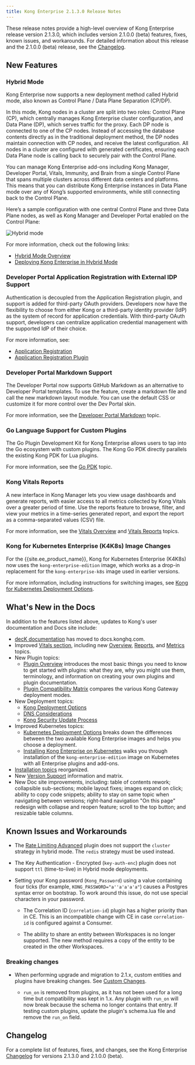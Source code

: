 ```yaml
---
title: Kong Enterprise 2.1.3.0 Release Notes
---
```


These release notes provide a high-level overview of Kong Enterprise release version 2.1.3.0, which includes version 2.1.0.0 (beta)
features, fixes, known issues, and workarounds. For detailed information about this release and the 2.1.0.0 (beta) release, see the [Changelog](https://docs.konghq.com/enterprise/changelog/).

## New Features

### Hybrid Mode

Kong Enterprise now supports a new deployment method called Hybrid mode, also known as Control Plane / Data Plane Separation (CP/DP).

In this mode, Kong nodes in a cluster are split into two roles: Control Plane (CP), which centrally manages Kong Enterprise cluster configuration, and Data Plane (DP), which serves traffic for the proxy. Each DP node is connected to one of the CP nodes. Instead of accessing the database contents directly as in the traditional deployment method, the DP nodes maintain connection with CP nodes, and receive the latest configuration. All nodes in a cluster are configured with generated certificates, ensuring each Data Plane node is calling back to securely pair with the Control Plane.

You can manage Kong Enterprise add-ons including Kong Manager, Developer Portal, Vitals, Immunity, and Brain from a single Control Plane that spans multiple clusters across different data centers and platforms. This means that you can distribute Kong Enterprise instances in Data Plane mode over any of Kong’s supported environments, while still connecting back to the Control Plane.

Here’s a sample configuration with one central Control Plane and three Data Plane nodes, as well as Kong Manager and Developer Portal enabled on the Control Plane:

![Hybrid mode](/assets/images/docs/ee/deployment/deployment-hybrid-2.png)

For more information, check out the following links:
* [Hybrid Mode Overview](/enterprise/{{page.kong_version}}/deployment/hybrid-mode/)
* [Deploying Kong Enterprise in Hybrid Mode](/enterprise/{{page.kong_version}}/deployment/hybrid-mode-setup)

### Developer Portal Application Registration with External IDP Support

Authentication is decoupled from the Application Registration plugin, and support is added for third-party OAuth providers. Developers now have the flexibility to choose from either Kong or a third-party identity provider (IdP) as the system of record for application credentials. With third-party OAuth support, developers can centralize application credential management with the supported IdP of their choice.

For more information, see:
* [Application Registration](/enterprise/{{page.kong_version}}/developer-portal/administration/application-registration/)
* [Application Registration Plugin](/hub/kong-inc/application-registration/)

### Developer Portal Markdown Support

The Developer Portal now supports GitHub Markdown as an alternative to Developer Portal templates. To use the feature, create a markdown file and call the new markdown layout module. You can use the default CSS or customize it for more control over the Dev Portal skin.

For more information, see the [Developer Portal Markdown](/enterprise/{{page.kong_version}}/developer-portal/theme-customization/markdown-extended/) topic.

### Go Language Support for Custom Plugins

The Go Plugin Development Kit for Kong Enterprise allows users to tap into the Go ecosystem with custom plugins. The Kong Go PDK directly parallels the existing Kong PDK for Lua plugins.

For more information, see the [Go PDK](/enterprise/{{page.kong_version}}/go/) topic.

### Kong Vitals Reports

A new interface in Kong Manager lets you view usage dashboards and generate reports, with easier access to all metrics collected by Kong Vitals over a greater period of time. Use the reports feature to browse, filter, and view your metrics in a time-series generated report, and export the report as a comma-separated values (CSV) file.

For more information, see the [Vitals Overview](/enterprise/{{page.kong_version}}/vitals/overview/) and [Vitals Reports](/enterprise/{{page.kong_version}}/vitals/vitals-reports/) topics.

### Kong for Kubernetes Enterprise (K4K8s) Image Changes

For the {{site.ee_product_name}}, Kong for Kubernetes Enterprise (K4K8s) now uses the `kong-enterprise-edition` image, which works as a drop-in replacement for the `kong-enterprise-k8s` image used in earlier versions.

For more information, including instructions for switching images, see [Kong for Kubernetes Deployment Options](/enterprise/{{page.kong_version}}/kong-for-kubernetes/deployment-options/).

## What's New in the Docs

In addition to the features listed above, updates to Kong's user documentation and Docs site include:
* [decK documentation](https://docs.konghq.com/deck/) has moved to docs.konghq.com.
* Improved [Vitals section](/enterprise/{{page.kong_version}}/vitals/overview/), including new [Overview](/enterprise/{{page.kong_version}}/vitals/overview/), [Reports](/enterprise/{{page.kong_version}}/vitals/vitals-reports/), and [Metrics](/enterprise/{{page.kong_version}}/vitals/vitals-metrics/) topics.
* New Plugin topics:
  * [Plugin Overview](/hub/plugins/overview/) introduces the most basic things you need to know to get started with plugins: what they are, why you might use them, terminology, and information on creating your own plugins and plugin documentation.
  * [Plugin Compatibility Matrix](/hub/plugins/compatibility/) compares the various Kong Gateway deployment modes.
* New Deployment topics:
  * [Kong Deployment Options](/enterprise/{{page.kong_version}}/deployment/deployment-options/)
  * [DNS Considerations](/enterprise/{{page.kong_version}}/deployment/dns-considerations/)
  * [Kong Security Update Process](/enterprise/{{page.kong_version}}/kong-security-update-process/)
* Improved Kubernetes topics:
  * [Kubernetes Deployment Options](/enterprise/{{page.kong_version}}/kong-for-kubernetes/deployment-options/) breaks down the differences between the two available Kong Enterprise images and helps you choose a deployment.
  * [Installing Kong Enterprise on Kubernetes](/enterprise/{{page.kong_version}}/kong-for-kubernetes/install-on-kubernetes/) walks you through installation of the `kong-enterprise-edition` image on Kubernetes with all Enterprise plugins and add-ons.
* [Installation topics](/enterprise/{{page.kong_version}}/deployment/installation/overview/) reorganized.
* New [Version Support](/enterprise/{{page.kong_version}}/support-policy/) information and matrix.
* New Doc site improvements, including: table of contents rework; collapsible sub-sections; mobile layout fixes; images expand on click; ability to copy code snippets; ability to stay on same topic when navigating between versions; right-hand navigation "On this page" redesign with collapse and reopen feature; scroll to the top button; and resizable table columns.

## Known Issues and Workarounds

* The [Rate Limiting Advanced](/hub/rate-limiting-advanced) plugin does not support the `cluster` strategy in hybrid mode. The `redis` strategy must be used instead.

* The Key Authentication - Encrypted (`key-auth-enc`) plugin does not support `ttl` (time-to-live) in Hybrid mode deployments.

* Setting your Kong password (`Kong_Password`) using a value containing four ticks (for example,  `KONG_PASSWORD="a''a'a'a'a"`) causes a Postgres syntax error on bootstrap. To work around this issue, do not use special characters in your password.

  * The Correlation ID (`correlation-id`) plugin has a higher priority than in CE. This is an incompatible change with CE in case `correlation-id` is configured against a Consumer.

  * The ability to share an entity between Workspaces is no longer supported. The new method requires a copy of the entity to be created in the other Workspaces.

### Breaking changes

* When performing upgrade and migration to 2.1.x, custom entities and plugins have breaking changes. See [Custom Changes](/enterprise/2.1.x/deployment/upgrades/custom-changes/).

  * `run_on` is removed from plugins, as it has not been used for a long time but compatibility was kept in 1.x. Any plugin with `run_on` will now break because the schema no longer contains that entry. If testing custom plugins, update the plugin's schema.lua file and remove the `run_on` field.


## Changelog
For a complete list of features, fixes, and changes, see the Kong Enterprise [Changelog](/enterprise/changelog/) for versions 2.1.3.0 and 2.1.0.0 (beta).
